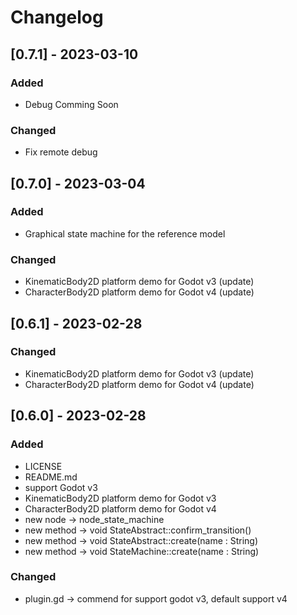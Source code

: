 # Changelog

## [0.7.1] - 2023-03-10

### Added
- Debug Comming Soon

### Changed
- Fix remote debug

## [0.7.0] - 2023-03-04

### Added
- Graphical state machine for the reference model

### Changed
- KinematicBody2D platform demo for Godot v3 (update)
- CharacterBody2D platform demo for Godot v4 (update)

## [0.6.1] - 2023-02-28

### Changed
- KinematicBody2D platform demo for Godot v3 (update)
- CharacterBody2D platform demo for Godot v4 (update)

## [0.6.0] - 2023-02-28

### Added

- LICENSE
- README.md
- support Godot v3
- KinematicBody2D platform demo for Godot v3
- CharacterBody2D platform demo for Godot v4
- new node   -> node_state_machine
- new method -> void StateAbstract::confirm_transition()
- new method -> void StateAbstract::create(name : String)
- new method -> void StateMachine::create(name : String)

### Changed
- plugin.gd -> commend for support godot v3, default support v4
